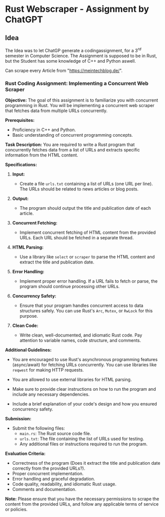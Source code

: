 # Rust Webscraper - Assignment by ChatGPT

## Idea

The Idea was to let ChatGP generate a codingassignment, for a $3^{rd}$ semester in Computer Science.
The Assignment is supposed to be in Rust, but the Student has some knowledge of C++ and Python aswell.

Can scrape every Article from "<https://meintechblog.de/>".

### Rust Coding Assignment: Implementing a Concurrent Web Scraper

**Objective:**
The goal of this assignment is to familiarize you with concurrent programming in Rust. You will be implementing a concurrent web scraper that fetches data from multiple URLs concurrently.

**Prerequisites:**

- Proficiency in C++ and Python.
- Basic understanding of concurrent programming concepts.

**Task Description:**
You are required to write a Rust program that concurrently fetches data from a list of URLs and extracts specific information from the HTML content.

**Specifications:**

1. **Input:**
   - Create a file `urls.txt` containing a list of URLs (one URL per line). The URLs should be related to news articles or blog posts.

2. **Output:**
   - The program should output the title and publication date of each article.

3. **Concurrent Fetching:**
   - Implement concurrent fetching of HTML content from the provided URLs. Each URL should be fetched in a separate thread.

4. **HTML Parsing:**
   - Use a library like `select` or `scraper` to parse the HTML content and extract the title and publication date.

5. **Error Handling:**
   - Implement proper error handling. If a URL fails to fetch or parse, the program should continue processing other URLs.

6. **Concurrency Safety:**
   - Ensure that your program handles concurrent access to data structures safely. You can use Rust's `Arc`, `Mutex`, or `RwLock` for this purpose.

7. **Clean Code:**
   - Write clean, well-documented, and idiomatic Rust code. Pay attention to variable names, code structure, and comments.

**Additional Guidelines:**

- You are encouraged to use Rust's asynchronous programming features (async/await) for fetching URLs concurrently. You can use libraries like `reqwest` for making HTTP requests.

- You are allowed to use external libraries for HTML parsing.

- Make sure to provide clear instructions on how to run the program and include any necessary dependencies.

- Include a brief explanation of your code's design and how you ensured concurrency safety.

**Submission:**

- Submit the following files:
  - `main.rs`: The Rust source code file.
  - `urls.txt`: The file containing the list of URLs used for testing.
  - Any additional files or instructions required to run the program.

**Evaluation Criteria:**

- Correctness of the program (Does it extract the title and publication date correctly from the provided URLs?).
- Proper concurrent implementation.
- Error handling and graceful degradation.
- Code quality, readability, and idiomatic Rust usage.
- Comments and documentation.

**Note:** Please ensure that you have the necessary permissions to scrape the content from the provided URLs, and follow any applicable terms of service or policies.

